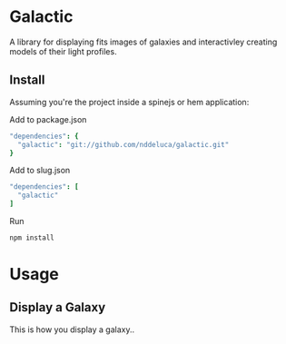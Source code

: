Galactic
==========
A library for displaying fits images of galaxies and interactivley creating models of their light profiles.

Install
---
Assuming you're the project inside a spinejs or hem application:

Add to package.json
```coffeescript
"dependencies": {
  "galactic": "git://github.com/nddeluca/galactic.git"
}
```
Add to slug.json
```coffeescript
"dependencies": [
  "galactic"
]
```
Run
```bash
npm install
```

Usage
===

Display a Galaxy
---
This is how you display a galaxy..


